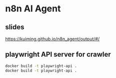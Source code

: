 # n8n AI Agent

## slides

https://kuiming.github.io/n8n_agent/output/#/

## playwright API server for crawler

```bash
docker build -t playwright-api .
docker build -t playwright-api .
```

